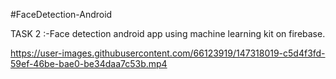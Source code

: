 #FaceDetection-Android

TASK 2 :-Face detection android app using machine learning kit on firebase.


https://user-images.githubusercontent.com/66123919/147318019-c5d4f3fd-59ef-46be-bae0-be34daa7c53b.mp4


